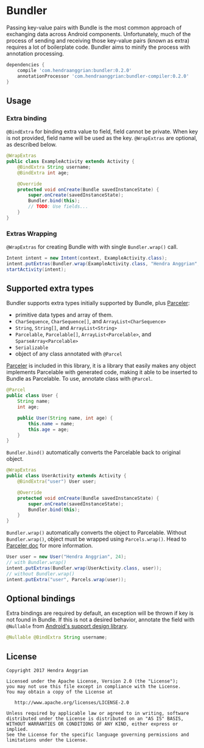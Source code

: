 Bundler
=======
Passing key-value pairs with Bundle is the most common approach of exchanging
data across Android components.
Unfortunately, much of the process of sending and receiving those key-value
pairs (known as extra) requires a lot of boilerplate code.
Bundler aims to minify the process with annotation processing.
```groovy
dependencies {
    compile 'com.hendraanggrian:bundler:0.2.0'
    annotationProcessor 'com.hendraanggrian:bundler-compiler:0.2.0'
}
```

Usage
-----
### Extra binding
`@BindExtra` for binding extra value to field, field cannot be private.
When key is not provided, field name will be used as the key.
`@WrapExtras` are optional, as described below.
```java
@WrapExtras
public class ExampleActivity extends Activity {
    @BindExtra String username;
    @BindExtra int age;

    @Override
    protected void onCreate(Bundle savedInstanceState) {
        super.onCreate(savedInstanceState);
        Bundler.bind(this);
        // TODO: Use fields...
    }
}
```

### Extras Wrapping
`@WrapExtras` for creating Bundle with with single `Bundler.wrap()` call.
```java
Intent intent = new Intent(context, ExampleActivity.class);
intent.putExtras(Bundler.wrap(ExampleActivity.class, "Hendra Anggrian", 24));
startActivity(intent);
```

Supported extra types
---------------------
Bundler supports extra types initially supported by Bundle, plus [Parceler][1]:
 * primitive data types and array of them.
 * `CharSequence`, `CharSequence[]`, and `ArrayList<CharSequence>`
 * `String`, `String[]`, and `ArrayList<String>`
 * `Parcelable`, `Parcelable[]`, `ArrayList<Parcelable>`,
   and `SparseArray<Parcelable>`
 * `Serializable`
 * object of any class annotated with `@Parcel`

[Parceler][1] is included in this library, it is a library that easily makes any
object implements Parcelable with generated code, making it able to be inserted
to Bundle as Parcelable.
To use, annotate class with `@Parcel`.
```java
@Parcel
public class User {
    String name;
    int age;

    public User(String name, int age) {
        this.name = name;
        this.age = age;
    }
}
```

`Bundler.bind()` automatically converts the Parcelable back to original object.
```java
@WrapExtras
public class UserActivity extends Activity {
    @BindExtra("user") User user;

    @Override
    protected void onCreate(Bundle savedInstanceState) {
        super.onCreate(savedInstanceState);
        Bundler.bind(this);
    }
}
```

`Bundler.wrap()` automatically converts the object to Parcelable.
Without `Bundler.wrap()`, object must be wrapped using `Parcels.wrap()`.
Head to [Parceler doc][1] for more information.
```java
User user = new User("Hendra Anggrian", 24);
// with Bundler.wrap()
intent.putExtras(Bundler.wrap(UserActivity.class, user));
// without Bundler.wrap()
intent.putExtra("user", Parcels.wrap(user));
```

Optional bindings
-----------------
Extra bindings are required by default, an exception will be thrown if key is
not found in Bundle.
If this is not a desired behavior, annotate the field with `@Nullable` from
[Android's support design library][2].
```java
@Nullable @BindExtra String username;
```

License
-------
    Copyright 2017 Hendra Anggrian

    Licensed under the Apache License, Version 2.0 (the "License");
    you may not use this file except in compliance with the License.
    You may obtain a copy of the License at

       http://www.apache.org/licenses/LICENSE-2.0

    Unless required by applicable law or agreed to in writing, software
    distributed under the License is distributed on an "AS IS" BASIS,
    WITHOUT WARRANTIES OR CONDITIONS OF ANY KIND, either express or implied.
    See the License for the specific language governing permissions and
    limitations under the License.


 [1]: https://github.com/johncarl81/parceler
 [2]: http://tools.android.com/tech-docs/support-annotations
